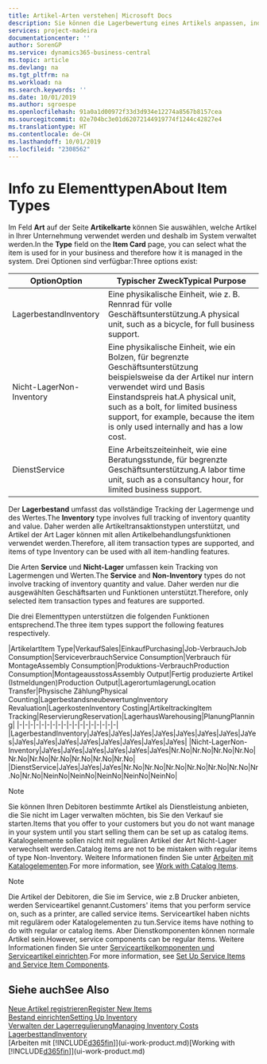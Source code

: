 ```yaml
---
title: Artikel-Arten verstehen| Microsoft Docs
description: Sie können die Lagerbewertung eines Artikels anpassen, indem Sie die FIFO. oder " Standard "oder Durchschnittskostenmethode anwenden, z. B. wenn Artikelkosten für Gründe, die keine Transaktionen betreffen, ändern.
services: project-madeira
documentationcenter: ''
author: SorenGP
ms.service: dynamics365-business-central
ms.topic: article
ms.devlang: na
ms.tgt_pltfrm: na
ms.workload: na
ms.search.keywords: ''
ms.date: 10/01/2019
ms.author: sgroespe
ms.openlocfilehash: 91a0a1d00972f33d3d934e12274a8567b8157cea
ms.sourcegitcommit: 02e704bc3e01d62072144919774f1244c42827e4
ms.translationtype: HT
ms.contentlocale: de-CH
ms.lasthandoff: 10/01/2019
ms.locfileid: "2308562"
---
```

# <a name="about-item-types"></a><span data-ttu-id="4e16b-103">Info zu Elementtypen</span><span class="sxs-lookup"><span data-stu-id="4e16b-103">About Item Types</span></span>
<span data-ttu-id="4e16b-104">Im Feld **Art** auf der Seite **Artikelkarte** können Sie auswählen, welche Artikel in Ihrer Unternehmung verwendet werden und deshalb im System verwaltet werden.</span><span class="sxs-lookup"><span data-stu-id="4e16b-104">In the **Type** field on the **Item Card** page, you can select what the item is used for in your business and therefore how it is managed in the system.</span></span> <span data-ttu-id="4e16b-105">Drei Optionen sind verfügbar:</span><span class="sxs-lookup"><span data-stu-id="4e16b-105">Three options exist:</span></span>

|<span data-ttu-id="4e16b-106">Option</span><span class="sxs-lookup"><span data-stu-id="4e16b-106">Option</span></span>|<span data-ttu-id="4e16b-107">Typischer Zweck</span><span class="sxs-lookup"><span data-stu-id="4e16b-107">Typical Purpose</span></span>|
|------|-----------|
|<span data-ttu-id="4e16b-108">Lagerbestand</span><span class="sxs-lookup"><span data-stu-id="4e16b-108">Inventory</span></span>|<span data-ttu-id="4e16b-109">Eine physikalische Einheit, wie z. B. Rennrad für volle Geschäftsunterstützung.</span><span class="sxs-lookup"><span data-stu-id="4e16b-109">A physical unit, such as a bicycle, for full business support.</span></span>|
|<span data-ttu-id="4e16b-110">Nicht-Lager</span><span class="sxs-lookup"><span data-stu-id="4e16b-110">Non-Inventory</span></span>|<span data-ttu-id="4e16b-111">Eine physikalische Einheit, wie ein Bolzen, für begrenzte Geschäftsunterstützung beispielsweise da der Artikel nur intern verwendet wird und Basis Einstandspreis hat.</span><span class="sxs-lookup"><span data-stu-id="4e16b-111">A physical unit, such as a bolt, for limited business support, for example, because the item is only used internally and has a low cost.</span></span>|
|<span data-ttu-id="4e16b-112">Dienst</span><span class="sxs-lookup"><span data-stu-id="4e16b-112">Service</span></span>|<span data-ttu-id="4e16b-113">Eine Arbeitszeiteinheit, wie eine Beratungsstunde, für begrenzte Geschäftsunterstützung.</span><span class="sxs-lookup"><span data-stu-id="4e16b-113">A labor time unit, such as a consultancy hour, for limited business support.</span></span>|

<span data-ttu-id="4e16b-114">Der **Lagerbestand** umfasst das vollständige Tracking der Lagermenge und des Wertes.</span><span class="sxs-lookup"><span data-stu-id="4e16b-114">The **Inventory** type involves full tracking of inventory quantity and value.</span></span> <span data-ttu-id="4e16b-115">Daher werden alle Artikeltransaktionstypen unterstützt, und Artikel der Art Lager können mit allen Artikelbehandlungsfunktionen verwendet werden.</span><span class="sxs-lookup"><span data-stu-id="4e16b-115">Therefore, all item transaction types are supported, and items of type Inventory can be used with all item-handling features.</span></span>

<span data-ttu-id="4e16b-116">Die Arten **Service** und **Nicht-Lager** umfassen kein Tracking von Lagermengen und Werten.</span><span class="sxs-lookup"><span data-stu-id="4e16b-116">The **Service** and **Non-Inventory** types do not involve tracking of inventory quantity and value.</span></span> <span data-ttu-id="4e16b-117">Daher werden nur die ausgewählten Geschäftsarten und Funktionen unterstützt.</span><span class="sxs-lookup"><span data-stu-id="4e16b-117">Therefore, only selected item transaction types and features are supported.</span></span>

<span data-ttu-id="4e16b-118">Die drei Elementtypen unterstützen die folgenden Funktionen entsprechend.</span><span class="sxs-lookup"><span data-stu-id="4e16b-118">The three item types support the following features respectively.</span></span>

|<span data-ttu-id="4e16b-119">Artikelart</span><span class="sxs-lookup"><span data-stu-id="4e16b-119">Item Type</span></span>|<span data-ttu-id="4e16b-120">Verkauf</span><span class="sxs-lookup"><span data-stu-id="4e16b-120">Sales</span></span>|<span data-ttu-id="4e16b-121">Einkauf</span><span class="sxs-lookup"><span data-stu-id="4e16b-121">Purchasing</span></span>|<span data-ttu-id="4e16b-122">Job-Verbrauch</span><span class="sxs-lookup"><span data-stu-id="4e16b-122">Job Consumption</span></span>|<span data-ttu-id="4e16b-123">Serviceverbrauch</span><span class="sxs-lookup"><span data-stu-id="4e16b-123">Service Consumption</span></span>|<span data-ttu-id="4e16b-124">Verbrauch für Montage</span><span class="sxs-lookup"><span data-stu-id="4e16b-124">Assembly Consumption</span></span>|<span data-ttu-id="4e16b-125">Produktions-Verbrauch</span><span class="sxs-lookup"><span data-stu-id="4e16b-125">Production Consumption</span></span>|<span data-ttu-id="4e16b-126">Montageausstoss</span><span class="sxs-lookup"><span data-stu-id="4e16b-126">Assembly Output</span></span>|<span data-ttu-id="4e16b-127">Fertig produzierte Artikel (Istmeldungen)</span><span class="sxs-lookup"><span data-stu-id="4e16b-127">Production Output</span></span>|<span data-ttu-id="4e16b-128">Lagerortumlagerung</span><span class="sxs-lookup"><span data-stu-id="4e16b-128">Location Transfer</span></span>|<span data-ttu-id="4e16b-129">Physische Zählung</span><span class="sxs-lookup"><span data-stu-id="4e16b-129">Physical Counting</span></span>|<span data-ttu-id="4e16b-130">Lagerbestandsneubewertung</span><span class="sxs-lookup"><span data-stu-id="4e16b-130">Inventory Revaluation</span></span>|<span data-ttu-id="4e16b-131">Lagerkosten</span><span class="sxs-lookup"><span data-stu-id="4e16b-131">Inventory Costing</span></span>|<span data-ttu-id="4e16b-132">Artikeltracking</span><span class="sxs-lookup"><span data-stu-id="4e16b-132">Item Tracking</span></span>|<span data-ttu-id="4e16b-133">Reservierung</span><span class="sxs-lookup"><span data-stu-id="4e16b-133">Reservation</span></span>|<span data-ttu-id="4e16b-134">Lagerhaus</span><span class="sxs-lookup"><span data-stu-id="4e16b-134">Warehousing</span></span>|<span data-ttu-id="4e16b-135">Planung</span><span class="sxs-lookup"><span data-stu-id="4e16b-135">Planning</span></span>|
|-|-|-|-|-|-|-|-|-|-|-|-|-|-|-|-|-|-|
|<span data-ttu-id="4e16b-136">Lagerbestand</span><span class="sxs-lookup"><span data-stu-id="4e16b-136">Inventory</span></span>|<span data-ttu-id="4e16b-137">Ja</span><span class="sxs-lookup"><span data-stu-id="4e16b-137">Yes</span></span>|<span data-ttu-id="4e16b-138">Ja</span><span class="sxs-lookup"><span data-stu-id="4e16b-138">Yes</span></span>|<span data-ttu-id="4e16b-139">Ja</span><span class="sxs-lookup"><span data-stu-id="4e16b-139">Yes</span></span>|<span data-ttu-id="4e16b-140">Ja</span><span class="sxs-lookup"><span data-stu-id="4e16b-140">Yes</span></span>|<span data-ttu-id="4e16b-141">Ja</span><span class="sxs-lookup"><span data-stu-id="4e16b-141">Yes</span></span>|<span data-ttu-id="4e16b-142">Ja</span><span class="sxs-lookup"><span data-stu-id="4e16b-142">Yes</span></span>|<span data-ttu-id="4e16b-143">Ja</span><span class="sxs-lookup"><span data-stu-id="4e16b-143">Yes</span></span>|<span data-ttu-id="4e16b-144">Ja</span><span class="sxs-lookup"><span data-stu-id="4e16b-144">Yes</span></span>|<span data-ttu-id="4e16b-145">Ja</span><span class="sxs-lookup"><span data-stu-id="4e16b-145">Yes</span></span>|<span data-ttu-id="4e16b-146">Ja</span><span class="sxs-lookup"><span data-stu-id="4e16b-146">Yes</span></span>|<span data-ttu-id="4e16b-147">Ja</span><span class="sxs-lookup"><span data-stu-id="4e16b-147">Yes</span></span>|<span data-ttu-id="4e16b-148">Ja</span><span class="sxs-lookup"><span data-stu-id="4e16b-148">Yes</span></span>|<span data-ttu-id="4e16b-149">Ja</span><span class="sxs-lookup"><span data-stu-id="4e16b-149">Yes</span></span>|<span data-ttu-id="4e16b-150">Ja</span><span class="sxs-lookup"><span data-stu-id="4e16b-150">Yes</span></span>|<span data-ttu-id="4e16b-151">Ja</span><span class="sxs-lookup"><span data-stu-id="4e16b-151">Yes</span></span>|<span data-ttu-id="4e16b-152">Ja</span><span class="sxs-lookup"><span data-stu-id="4e16b-152">Yes</span></span>|
|<span data-ttu-id="4e16b-153">Nicht-Lager</span><span class="sxs-lookup"><span data-stu-id="4e16b-153">Non-Inventory</span></span>|<span data-ttu-id="4e16b-154">Ja</span><span class="sxs-lookup"><span data-stu-id="4e16b-154">Yes</span></span>|<span data-ttu-id="4e16b-155">Ja</span><span class="sxs-lookup"><span data-stu-id="4e16b-155">Yes</span></span>|<span data-ttu-id="4e16b-156">Ja</span><span class="sxs-lookup"><span data-stu-id="4e16b-156">Yes</span></span>|<span data-ttu-id="4e16b-157">Ja</span><span class="sxs-lookup"><span data-stu-id="4e16b-157">Yes</span></span>|<span data-ttu-id="4e16b-158">Ja</span><span class="sxs-lookup"><span data-stu-id="4e16b-158">Yes</span></span>|<span data-ttu-id="4e16b-159">Ja</span><span class="sxs-lookup"><span data-stu-id="4e16b-159">Yes</span></span>|<span data-ttu-id="4e16b-160">Nr.</span><span class="sxs-lookup"><span data-stu-id="4e16b-160">No</span></span>|<span data-ttu-id="4e16b-161">Nr.</span><span class="sxs-lookup"><span data-stu-id="4e16b-161">No</span></span>|<span data-ttu-id="4e16b-162">Nr.</span><span class="sxs-lookup"><span data-stu-id="4e16b-162">No</span></span>|<span data-ttu-id="4e16b-163">Nr.</span><span class="sxs-lookup"><span data-stu-id="4e16b-163">No</span></span>|<span data-ttu-id="4e16b-164">Nr.</span><span class="sxs-lookup"><span data-stu-id="4e16b-164">No</span></span>|<span data-ttu-id="4e16b-165">Nr.</span><span class="sxs-lookup"><span data-stu-id="4e16b-165">No</span></span>|<span data-ttu-id="4e16b-166">Nr.</span><span class="sxs-lookup"><span data-stu-id="4e16b-166">No</span></span>|<span data-ttu-id="4e16b-167">Nr.</span><span class="sxs-lookup"><span data-stu-id="4e16b-167">No</span></span>|<span data-ttu-id="4e16b-168">Nr.</span><span class="sxs-lookup"><span data-stu-id="4e16b-168">No</span></span>|<span data-ttu-id="4e16b-169">Nr.</span><span class="sxs-lookup"><span data-stu-id="4e16b-169">No</span></span>|
|<span data-ttu-id="4e16b-170">Dienst</span><span class="sxs-lookup"><span data-stu-id="4e16b-170">Service</span></span>|<span data-ttu-id="4e16b-171">Ja</span><span class="sxs-lookup"><span data-stu-id="4e16b-171">Yes</span></span>|<span data-ttu-id="4e16b-172">Ja</span><span class="sxs-lookup"><span data-stu-id="4e16b-172">Yes</span></span>|<span data-ttu-id="4e16b-173">Ja</span><span class="sxs-lookup"><span data-stu-id="4e16b-173">Yes</span></span>|<span data-ttu-id="4e16b-174">Nr.</span><span class="sxs-lookup"><span data-stu-id="4e16b-174">No</span></span>|<span data-ttu-id="4e16b-175">Nr.</span><span class="sxs-lookup"><span data-stu-id="4e16b-175">No</span></span>|<span data-ttu-id="4e16b-176">Nr.</span><span class="sxs-lookup"><span data-stu-id="4e16b-176">No</span></span>|<span data-ttu-id="4e16b-177">Nr.</span><span class="sxs-lookup"><span data-stu-id="4e16b-177">No</span></span>|<span data-ttu-id="4e16b-178">Nr.</span><span class="sxs-lookup"><span data-stu-id="4e16b-178">No</span></span>|<span data-ttu-id="4e16b-179">Nr.</span><span class="sxs-lookup"><span data-stu-id="4e16b-179">No</span></span>|<span data-ttu-id="4e16b-180">Nr.</span><span class="sxs-lookup"><span data-stu-id="4e16b-180">No</span></span>|<span data-ttu-id="4e16b-181">Nr.</span><span class="sxs-lookup"><span data-stu-id="4e16b-181">No</span></span>|<span data-ttu-id="4e16b-182">Nein</span><span class="sxs-lookup"><span data-stu-id="4e16b-182">No</span></span>|<span data-ttu-id="4e16b-183">Nein</span><span class="sxs-lookup"><span data-stu-id="4e16b-183">No</span></span>|<span data-ttu-id="4e16b-184">Nein</span><span class="sxs-lookup"><span data-stu-id="4e16b-184">No</span></span>|<span data-ttu-id="4e16b-185">Nein</span><span class="sxs-lookup"><span data-stu-id="4e16b-185">No</span></span>|<span data-ttu-id="4e16b-186">Nein</span><span class="sxs-lookup"><span data-stu-id="4e16b-186">No</span></span>|

> [!NOTE]
> <span data-ttu-id="4e16b-187">Sie können Ihren Debitoren bestimmte Artikel als Dienstleistung anbieten, die Sie nicht im Lager verwalten möchten, bis Sie den Verkauf sie starten.</span><span class="sxs-lookup"><span data-stu-id="4e16b-187">Items that you offer to your customers but you do not want manage in your system until you start selling them can be set up as catalog items.</span></span> <span data-ttu-id="4e16b-188">Katalogelemente sollen nicht mit regulären Artikel der Art Nicht-Lager verwechselt werden.</span><span class="sxs-lookup"><span data-stu-id="4e16b-188">Catalog items are not to be mistaken with regular items of type Non-Inventory.</span></span> <span data-ttu-id="4e16b-189">Weitere Informationen finden Sie unter [Arbeiten mit Katalogelementen](inventory-how-work-nonstock-items.md).</span><span class="sxs-lookup"><span data-stu-id="4e16b-189">For more information, see [Work with Catalog Items](inventory-how-work-nonstock-items.md).</span></span>

> [!NOTE]
> <span data-ttu-id="4e16b-190">Die Artikel der Debitoren, die Sie im Service, wie z.B Drucker anbieten, werden Serviceartikel genannt.</span><span class="sxs-lookup"><span data-stu-id="4e16b-190">Customers' items that you perform service on, such as a printer, are called service items.</span></span> <span data-ttu-id="4e16b-191">Serviceartikel haben nichts mit regulärem oder Katalogelementen zu tun.</span><span class="sxs-lookup"><span data-stu-id="4e16b-191">Service items have nothing to do with regular or catalog items.</span></span> <span data-ttu-id="4e16b-192">Aber Dienstkomponenten können normale Artikel sein.</span><span class="sxs-lookup"><span data-stu-id="4e16b-192">However, service components can be regular items.</span></span> <span data-ttu-id="4e16b-193">Weitere Informationen finden Sie unter [Serviceartikelkomponenten und Serviceartikel einrichten](service-how-setup-service-items.md).</span><span class="sxs-lookup"><span data-stu-id="4e16b-193">For more information, see [Set Up Service Items and Service Item Components](service-how-setup-service-items.md).</span></span>

## <a name="see-also"></a><span data-ttu-id="4e16b-194">Siehe auch</span><span class="sxs-lookup"><span data-stu-id="4e16b-194">See Also</span></span>
[<span data-ttu-id="4e16b-195">Neue Artikel registrieren</span><span class="sxs-lookup"><span data-stu-id="4e16b-195">Register New Items</span></span>](inventory-how-register-new-items.md)  
[<span data-ttu-id="4e16b-196">Bestand einrichten</span><span class="sxs-lookup"><span data-stu-id="4e16b-196">Setting Up Inventory</span></span>](inventory-setup-inventory.md)  
[<span data-ttu-id="4e16b-197">Verwalten der Lagerregulierung</span><span class="sxs-lookup"><span data-stu-id="4e16b-197">Managing Inventory Costs</span></span>](finance-manage-inventory-costs.md)  
[<span data-ttu-id="4e16b-198">Lagerbesttand</span><span class="sxs-lookup"><span data-stu-id="4e16b-198">Inventory</span></span>](inventory-manage-inventory.md)  
<span data-ttu-id="4e16b-199">[Arbeiten mit [!INCLUDE[d365fin](includes/d365fin_md.md)]](ui-work-product.md)</span><span class="sxs-lookup"><span data-stu-id="4e16b-199">[Working with [!INCLUDE[d365fin](includes/d365fin_md.md)]](ui-work-product.md)</span></span>
